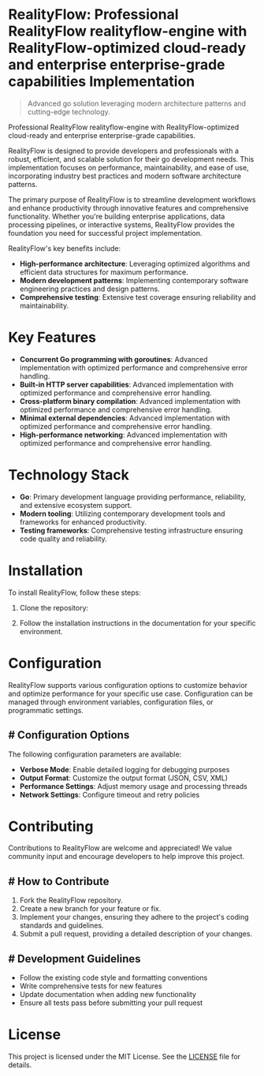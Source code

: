<!-- fallback_RealityFlow_20250803153302_60870 -->

# RealityFlow: Professional RealityFlow realityflow-engine with RealityFlow-optimized cloud-ready and enterprise enterprise-grade capabilities Implementation
> Advanced go solution leveraging modern architecture patterns and cutting-edge technology.

Professional RealityFlow realityflow-engine with RealityFlow-optimized cloud-ready and enterprise enterprise-grade capabilities.

RealityFlow is designed to provide developers and professionals with a robust, efficient, and scalable solution for their go development needs. This implementation focuses on performance, maintainability, and ease of use, incorporating industry best practices and modern software architecture patterns.

The primary purpose of RealityFlow is to streamline development workflows and enhance productivity through innovative features and comprehensive functionality. Whether you're building enterprise applications, data processing pipelines, or interactive systems, RealityFlow provides the foundation you need for successful project implementation.

RealityFlow's key benefits include:

* **High-performance architecture**: Leveraging optimized algorithms and efficient data structures for maximum performance.
* **Modern development patterns**: Implementing contemporary software engineering practices and design patterns.
* **Comprehensive testing**: Extensive test coverage ensuring reliability and maintainability.

# Key Features

* **Concurrent Go programming with goroutines**: Advanced implementation with optimized performance and comprehensive error handling.
* **Built-in HTTP server capabilities**: Advanced implementation with optimized performance and comprehensive error handling.
* **Cross-platform binary compilation**: Advanced implementation with optimized performance and comprehensive error handling.
* **Minimal external dependencies**: Advanced implementation with optimized performance and comprehensive error handling.
* **High-performance networking**: Advanced implementation with optimized performance and comprehensive error handling.

# Technology Stack

* **Go**: Primary development language providing performance, reliability, and extensive ecosystem support.
* **Modern tooling**: Utilizing contemporary development tools and frameworks for enhanced productivity.
* **Testing frameworks**: Comprehensive testing infrastructure ensuring code quality and reliability.

# Installation

To install RealityFlow, follow these steps:

1. Clone the repository:


2. Follow the installation instructions in the documentation for your specific environment.

# Configuration

RealityFlow supports various configuration options to customize behavior and optimize performance for your specific use case. Configuration can be managed through environment variables, configuration files, or programmatic settings.

## # Configuration Options

The following configuration parameters are available:

* **Verbose Mode**: Enable detailed logging for debugging purposes
* **Output Format**: Customize the output format (JSON, CSV, XML)
* **Performance Settings**: Adjust memory usage and processing threads
* **Network Settings**: Configure timeout and retry policies

# Contributing

Contributions to RealityFlow are welcome and appreciated! We value community input and encourage developers to help improve this project.

## # How to Contribute

1. Fork the RealityFlow repository.
2. Create a new branch for your feature or fix.
3. Implement your changes, ensuring they adhere to the project's coding standards and guidelines.
4. Submit a pull request, providing a detailed description of your changes.

## # Development Guidelines

* Follow the existing code style and formatting conventions
* Write comprehensive tests for new features
* Update documentation when adding new functionality
* Ensure all tests pass before submitting your pull request

# License

This project is licensed under the MIT License. See the [LICENSE](https://github.com/AbdullahRashid133/RealityFlow/blob/main/LICENSE) file for details.
